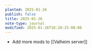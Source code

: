 ```yaml
---
planted: 2025-01-26
publish: false
title: 2025-01-26
note-type: journal
modified: 2025-01-26T10:28:25-08:00
---
```

- Add more mods to [[Valheim server]]